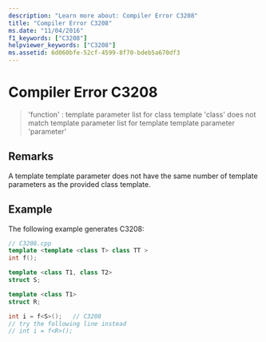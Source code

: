 ```yaml
---
description: "Learn more about: Compiler Error C3208"
title: "Compiler Error C3208"
ms.date: "11/04/2016"
f1_keywords: ["C3208"]
helpviewer_keywords: ["C3208"]
ms.assetid: 6d060bfe-52cf-4599-8f70-bdeb5a670df3
---
```

# Compiler Error C3208

> 'function' : template parameter list for class template 'class' does not match template parameter list for template template parameter 'parameter'

## Remarks

A template template parameter does not have the same number of template parameters as the provided class template.

## Example

The following example generates C3208:

```cpp
// C3208.cpp
template <template <class T> class TT >
int f();

template <class T1, class T2>
struct S;

template <class T1>
struct R;

int i = f<S>();   // C3208
// try the following line instead
// int i = f<R>();
```
